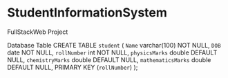 # StudentInformationSystem
FullStackWeb Project

Database Table
CREATE TABLE `student` (
  `Name` varchar(100) NOT NULL,
  `DOB` date NOT NULL,
  `rollNumber` int NOT NULL,
  `physicsMarks` double DEFAULT NULL,
  `chemistryMarks` double DEFAULT NULL,
  `mathematicsMarks` double DEFAULT NULL,
  PRIMARY KEY (`rollNumber`)
);
